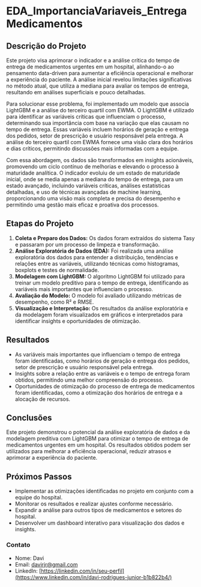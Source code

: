 # EDA_ImportanciaVariaveis_EntregaMedicamentos

## Descrição do Projeto

Este projeto visa aprimorar o indicador e a análise crítica do tempo de entrega de medicamentos urgentes em um hospital, alinhando-o ao pensamento data-driven para aumentar a eficiência operacional e melhorar a experiência do paciente. A análise inicial revelou limitações significativas no método atual, que utiliza a mediana para avaliar os tempos de entrega, resultando em análises superficiais e pouco detalhadas.

Para solucionar esse problema, foi implementado um modelo que associa LightGBM e a análise do terceiro quartil com EWMA. O LightGBM é utilizado para identificar as variáveis críticas que influenciam o processo, determinando sua importância com base na variação que elas causam no tempo de entrega. Essas variáveis incluem horários de geração e entrega dos pedidos, setor de prescrição e usuário responsável pela entrega. A análise do terceiro quartil com EWMA fornece uma visão clara dos horários e dias críticos, permitindo discussões mais informadas com a equipe.

Com essa abordagem, os dados são transformados em insights acionáveis, promovendo um ciclo contínuo de melhorias e elevando o processo à maturidade analítica. O indicador evoluiu de um estado de maturidade inicial, onde se media apenas a mediana do tempo de entrega, para um estado avançado, incluindo variáveis críticas, análises estatísticas detalhadas, e uso de técnicas avançadas de machine learning, proporcionando uma visão mais completa e precisa do desempenho e permitindo uma gestão mais eficaz e proativa dos processos.


## Etapas do Projeto

1. **Coleta e Preparo dos Dados:** Os dados foram extraídos do sistema Tasy e passaram por um processo de limpeza e transformação.
2. **Análise Exploratória de Dados (EDA):** Foi realizada uma análise exploratória dos dados para entender a distribuição, tendências e relações entre as variáveis, utilizando técnicas como histogramas, boxplots e testes de normalidade.
3. **Modelagem com LightGBM:** O algoritmo LightGBM foi utilizado para treinar um modelo preditivo para o tempo de entrega, identificando as variáveis mais importantes que influenciam o processo.
4. **Avaliação do Modelo:** O modelo foi avaliado utilizando métricas de desempenho, como R² e RMSE.
5. **Visualização e Interpretação:** Os resultados da análise exploratória e da modelagem foram visualizados em gráficos e interpretados para identificar insights e oportunidades de otimização.


## Resultados

* As variáveis mais importantes que influenciam o tempo de entrega foram identificadas, como horários de geração e entrega dos pedidos, setor de prescrição e usuário responsável pela entrega.
* Insights sobre a relação entre as variáveis e o tempo de entrega foram obtidos, permitindo uma melhor compreensão do processo.
* Oportunidades de otimização do processo de entrega de medicamentos foram identificadas, como a otimização dos horários de entrega e a alocação de recursos.


## Conclusões

Este projeto demonstrou o potencial da análise exploratória de dados e da modelagem preditiva com LightGBM para otimizar o tempo de entrega de medicamentos urgentes em um hospital. Os resultados obtidos podem ser utilizados para melhorar a eficiência operacional, reduzir atrasos e aprimorar a experiência do paciente.


## Próximos Passos

* Implementar as otimizações identificadas no projeto em conjunto com a equipe do hospital.
* Monitorar os resultados e realizar ajustes conforme necessário.
* Expandir a análise para outros tipos de medicamentos e setores do hospital.
* Desenvolver um dashboard interativo para visualização dos dados e insights.

### **Contato**
- Nome: Davi
- Email: davirjr@gmail.com
- LinkedIn: [https://linkedin.com/in/seu-perfil](https://www.linkedin.com/in/davi-rodrigues-junior-b1b822b4/)
